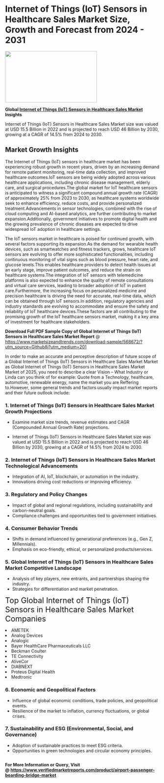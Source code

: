 <H1>Internet of Things (IoT) Sensors in Healthcare Sales Market Size, Growth and Forecast from 2024 - 2031</H1><img class="aligncenter size-medium wp-image-584254" src="https://thirdeyenews.in/wp-content/uploads/2024/09/Global-Market-Research-300x168.jpeg" alt="" width="300" height="168" /><p><strong>Global&nbsp;<a href="https://www.marketsizeandtrends.com/download-sample/568672/?utm_source=Github8j?utm_medium=201">Internet of Things (IoT) Sensors in Healthcare Sales Market</a> Insights</strong></p><p>Internet of Things (IoT) Sensors in Healthcare Sales Market size was valued at USD 15.5 Billion in 2022 and is projected to reach USD 46 Billion by 2030, growing at a CAGR of 14.5% from 2024 to 2030.</p><p><h2>Market Growth Insights</h2> <p>The Internet of Things (IoT) sensors in healthcare market has been experiencing robust growth in recent years, driven by an increasing demand for remote patient monitoring, real-time data collection, and improved healthcare outcomes.IoT sensors are being widely adopted across various healthcare applications, including chronic disease management, elderly care, and surgical procedures.The global market for IoT healthcare sensors is anticipated to witness a significant compound annual growth rate (CAGR) of approximately 25% from 2023 to 2030, as healthcare systems worldwide seek to enhance efficiency, reduce costs, and provide personalized treatment.Advancements in sensor technologies, combined with the rise of cloud computing and AI-based analytics, are further contributing to market expansion.Additionally, government initiatives to promote digital health and the growing prevalence of chronic diseases are expected to drive widespread IoT adoption in healthcare settings.</p> <p>The IoT sensors market in healthcare is poised for continued growth, with several factors supporting its expansion.As the demand for wearable health devices, such as smartwatches and fitness trackers, grows, healthcare IoT sensors are evolving to offer more sophisticated functionalities, including continuous monitoring of vital signs such as blood pressure, heart rate, and glucose levels.This enables healthcare providers to detect health issues at an early stage, improve patient outcomes, and reduce the strain on healthcare systems.The integration of IoT sensors with telemedicine platforms is also expected to enhance the quality of remote consultations and virtual care services, leading to broader adoption of IoT in patient care.Furthermore, the increasing focus on personalized medicine and precision healthcare is driving the need for accurate, real-time data, which can be obtained through IoT sensors.In addition, regulatory agencies and industry standards are evolving to accommodate and ensure the safety and reliability of IoT healthcare devices.These factors are all contributing to the promising growth of the IoT healthcare sensors market, making it a key area of investment for healthcare stakeholders.<p><span class=""><strong>Download Full PDF Sample Copy of Global Internet of Things (IoT) Sensors in Healthcare Sales Market Report</strong> @ <a href="https://www.marketsizeandtrends.com/download-sample/568672/?utm_source=Github8j?utm_medium=201" target="_blank">https://www.marketsizeandtrends.com/download-sample/568672/?utm_source=Github8j?utm_medium=201</a></span></p><p>In order to make an accurate and perceptive description of future scope of a Global&nbsp;Internet of Things (IoT) Sensors in Healthcare Sales Market Market as Global&nbsp;Internet of Things (IoT) Sensors in Healthcare Sales Market Market of 2025, you need to describe a clear Vision &ndash; What Industry or Linda can you think of for example: Quote from a Technology, healthcare, automotive, renewable energy, name the market you are Reffering to.However, some general trends and factors usually impact market reports and their future outlook include:</p><h3>1.&nbsp;<strong>Internet of Things (IoT) Sensors in Healthcare Sales Market Growth Projections</strong></h3><ul><li>Examine market size trends, revenue estimates and CAGR (Compounded Annual Growth Rate) projections.</li><li><p>Internet of Things (IoT) Sensors in Healthcare Sales Market size was valued at USD 15.5 Billion in 2022 and is projected to reach USD 46 Billion by 2030, growing at a CAGR of 14.5% from 2024 to 2030.</p></li></ul><h3>2.&nbsp;<strong>Internet of Things (IoT) Sensors in Healthcare Sales Market Technological Advancements</strong></h3><ul><li>Integration of AI, IoT, blockchain, or automation in the industry.</li><li>Innovations driving cost reductions or improving efficiency.</li></ul><h3>3.&nbsp;<strong>Regulatory and Policy Changes</strong></h3><ul><li>Impact of global and regional regulations, including sustainability and carbon-neutral goals.</li><li>Compliance challenges and opportunities tied to government initiatives.</li></ul><h3>4.&nbsp;<strong>Consumer Behavior Trends</strong></h3><ul><li>Shifts in demand influenced by generational preferences (e.g., Gen Z, Millennials).</li><li>Emphasis on eco-friendly, ethical, or personalized products/services.</li></ul><h3>5.&nbsp;<strong>Global Internet of Things (IoT) Sensors in Healthcare Sales Market Competitive Landscape</strong></h3><ul><li>Analysis of key players, new entrants, and partnerships shaping the industry.</li><li>Strategies for differentiation and market penetration.</li></ul><p data-pm-slice="1 1 []"><span style="color: inherit; font-family: inherit; font-size: 25px;">Top Global Internet of Things (IoT) Sensors in Healthcare Sales Market Companies</span></p><div class="" data-test-id=""><p><li>AMETEK</li><li> Analog Devices</li><li> Analogic</li><li> Bayer HealthCare Pharmaceuticals LLC</li><li> Beckman Coulter</li><li> TE Connectivity</li><li> AliveCor</li><li> DIABNEXT</li><li> Proteus Digital Health</li><li> Medtronic</li></p></div><h3>6.&nbsp;<strong>Economic and Geopolitical Factors</strong></h3><ul><li>Influence of global economic conditions, trade policies, and geopolitical events.</li><li>Resilience of the market to inflation, currency fluctuations, or global crises.</li></ul><h3>7.&nbsp;<strong>Sustainability and ESG (Environmental, Social, and Governance)</strong></h3><ul><li>Adoption of sustainable practices to meet ESG criteria.</li><li>Opportunities in green technologies and circular economy principles.</li></ul><h2><strong style="font-size: 14px;">For More Information or Query, Visit @&nbsp;</strong><a style="background-color: #ffffff; font-size: 14px;" href="https://www.marketsizeandtrends.com/report/internet-of-things-iot-sensors-in-healthcare-sales-market/" target="_blank">https://www.verifiedmarketreports.com/product/airport-passenger-boarding-bridge-market</a></h2>
